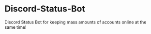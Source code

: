 # Discord-Status-Bot
Discord Status Bot for keeping mass amounts of accounts online at the same time!
